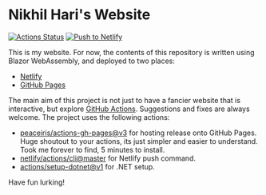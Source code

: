 # Nikhil Hari's Website

[![Actions Status](https://github.com/cruciformhawk7/nikhilhariwebsite/workflows/GitHub%20Pages/badge.svg)](https://github.com/CruciformHawk7/nikhilhariwebsite/actions?query=workflow%3A%22GitHub+Pages%22)
[![Push to Netlify](https://github.com/CruciformHawk7/nikhilhariwebsite/workflows/Push%20to%20Netlify/badge.svg)](https://github.com/CruciformHawk7/nikhilhariwebsite/actions?query=workflow%3A%22Push+to+Netlify%22)

This is my website. For now, the contents of this repository is written using Blazor WebAssembly, and deployed to two places:

* [Netlify](https://determined-austin-2fb7e9.netlify.app/)
* [GitHub Pages](https://cruciformhawk7.github.io/)

The main aim of this project is not just to have a fancier website that is interactive, but explore [GitHub Actions](https://github.com/CruciformHawk7/nikhilhariwebsite/actions). Suggestions and fixes are always welcome. The project uses the following actions: 

* [peaceiris/actions-gh-pages@v3](https://github.com/peaceiris/actions-gh-pages) for hosting release onto GitHub Pages. Huge shoutout to your actions, its just simpler and easier to understand. Took me forever to find, 5 minutes to install.
* [netlify/actions/cli@master](https://github.com/netlify/actions) for Netlify push command. 
* [actions/setup-dotnet@v1](https://github.com/actions/setup-dotnet) for .NET setup. 

Have fun lurking!

